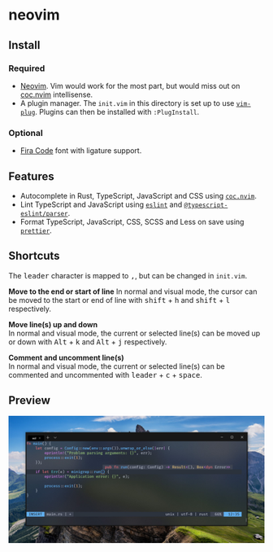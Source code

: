 # neovim

## Install

### Required
* [Neovim](https://github.com/neovim/neovim). Vim would work for the most part, but would miss out on [coc.nvim](https://github.com/neoclide/coc.nvim) intellisense.
* A plugin manager. The `init.vim` in this directory is set up to use [`vim-plug`](https://github.com/junegunn/vim-plug). Plugins can then be installed with `:PlugInstall`.

### Optional
* [Fira Code](https://github.com/tonsky/FiraCode) font with ligature support. 

## Features
* Autocomplete in Rust, TypeScript, JavaScript and CSS using [`coc.nvim`](https://github.com/neoclide/coc.nvim).
* Lint TypeScript and JavaScript using [`eslint`](https://github.com/eslint/eslint) and [`@typescript-eslint/parser`](https://github.com/typescript-eslint/typescript-eslint).
* Format TypeScript, JavaScript, CSS, SCSS and Less on save using [`prettier`](https://github.com/prettier/prettier).

## Shortcuts
The <kbd>leader</kbd> character is mapped to <kbd>,</kbd>, but can be changed in `init.vim`.

**Move to the end or start of line**
In normal and visual mode, the cursor can be moved to the start or end of line with <kbd>shift</kbd> + <kbd>h</kbd> and <kbd>shift</kbd> + <kbd>l</kbd> respectively.

**Move line(s) up and down**  
In normal and visual mode, the current or selected line(s) can be moved up or down with <kbd>Alt</kbd> + <kbd>k</kbd> and <kbd>Alt</kbd> + <kbd>j</kbd> respectively.

**Comment and uncomment line(s)**  
In normal and visual mode, the current or selected line(s) can be commented and uncommented with <kbd>leader</kbd> + <kbd>c</kbd> + <kbd>space</kbd>. 

## Preview
![Screenshot of editor](./../../images/editor_nvim.jpg)

